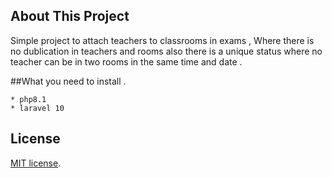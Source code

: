 
## About This Project



Simple project to attach teachers to classrooms in exams , Where there is no dublication in teachers and rooms also there is a unique status where no teacher can be in two rooms in the same time and date . 

##What you need to install .
~~~~ 
* php8.1
* laravel 10
~~~~

## License

[MIT license](https://opensource.org/licenses/MIT).
